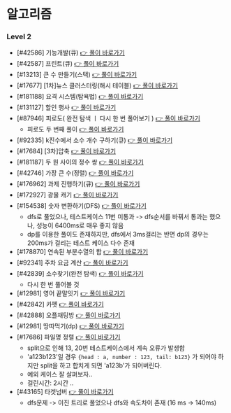 # 알고리즘

### Level 2

-   [#42586] 기능개발(큐) [👉 풀이 바로가기](https://github.com/Jong1co/algorithm/blob/main/programmers/42586/42586.js)
-   [#42587] 프린트(큐) [👉 풀이 바로가기](https://github.com/Jong1co/algorithm/blob/main/programmers/42587/42587.js)
-   [#13213] 큰 수 만들기(스택) [👉 풀이 바로가기](https://github.com/Jong1co/algorithm/blob/main/programmers/13213/13213.js)
-   [#17677] [1차]뉴스 클러스터링(해시 테이블) [👉 풀이 바로가기](https://github.com/Jong1co/algorithm/blob/main/programmers/17677/17677.js)
-   [#181188] 요격 시스템(탐욕법) [👉 풀이 바로가기](https://github.com/Jong1co/algorithm/blob/main/programmers/181188/181188.js)
-   [#131127] 할인 행사 [👉 풀이 바로가기](https://github.com/Jong1co/algorithm/blob/main/programmers/131127/131127.js)
-   [#87946] 피로도( 완전 탐색 ㅣ 다시 한 번 풀어보기 ) [👉 풀이 바로가기](https://github.com/Jong1co/algorithm/blob/main/programmers/87946/87946.js)
    -   피로도 두 번째 풀이 [👉 풀이 바로가기](https://github.com/Jong1co/algorithm/blob/main/programmers/87946/87946-2.js)
-   [#92335] k진수에서 소수 개수 구하기(큐) [👉 풀이 바로가기](https://github.com/Jong1co/algorithm/blob/main/programmers/92335/92335.js)
-   [#17684] [3차]압축 [👉 풀이 바로가기](https://github.com/Jong1co/algorithm/blob/main/programmers/17684/17684.js)
-   [#181187] 두 원 사이의 정수 쌍 [👉 풀이 바로가기](https://github.com/Jong1co/algorithm/blob/main/programmers/181187/181187.js)
-   [#42746] 가장 큰 수(정렬) [👉 풀이 바로가기](https://github.com/Jong1co/algorithm/blob/main/programmers/42746/42746.js)
-   [#176962] 과제 진행하기(큐) [👉 풀이 바로가기](https://github.com/Jong1co/algorithm/blob/main/programmers/176962/176962.js)
-   [#172927] 광물 캐기 [👉 풀이 바로가기](https://github.com/Jong1co/algorithm/blob/main/programmers/172927/172927.js)
-   [#154538] 숫자 변환하기(DFS) [👉 풀이 바로가기](https://github.com/Jong1co/algorithm/blob/main/programmers/154538/154538.js)
    -   dfs로 풀었으나, 테스트케이스 11번 미통과 -> dfs순서를 바꿔서 통과는 했으나, 성능이 6400ms로 매우 좋지 않음
    -   dp를 이용한 풀이도 존재하지만, dfs에서 3ms걸리는 반면 dp의 경우는 200ms가 걸리는 테스트 케이스 다수 존재
-   [#178870] 연속된 부분수열의 합 [👉 풀이 바로가기](https://github.com/Jong1co/algorithm/blob/main/programmers/178870/178870.js)
-   [#92341] 주차 요금 계산 [👉 풀이 바로가기](https://github.com/Jong1co/algorithm/blob/main/programmers/92341/92341.js)
-   [#42839] 소수찾기(완전 탐색) [👉 풀이 바로가기](https://github.com/Jong1co/algorithm/blob/main/programmers/42839/42839.js)
    -   다시 한 번 풀어볼 것
-   [#12981] 영어 끝말잇기 [👉 풀이 바로가기](https://github.com/Jong1co/algorithm/blob/main/programmers/12981/12981.js)
-   [#42842] 카펫 [👉 풀이 바로가기](https://github.com/Jong1co/algorithm/blob/main/programmers/42842/42842.js)
-   [#42888] 오플채팅방 [👉 풀이 바로가기](https://github.com/Jong1co/algorithm/blob/main/programmers/42888/42888.js)
-   [#12981] 땅따먹기(dp) [👉 풀이 바로가기](https://github.com/Jong1co/algorithm/blob/main/programmers/12981/12981.js)
-   [#17686] 파일명 정렬 [👉 풀이 바로가기](https://github.com/Jong1co/algorithm/blob/main/programmers/17686/17686.js)
    -   split으로 인해 13, 20번 테스트케이스에서 계속 오류가 발생함
    -   'a123b123'일 경우 `{head : a, number : 123, tail: b123}` 가 되어야 하지만 split을 하고 합치게 되면 'a123b'가 되어버린다.
    -   예외 케이스 잘 살펴보자..
    -   걸린시간: 2시간 ..
-   [#43165] 타겟넘버 [👉 풀이 바로가기](https://github.com/Jong1co/algorithm/blob/main/programmers/43165/43165.js)
    -   dfs문제 -> 이진 트리로 풀었으나 dfs와 속도차이 존재 (16 ms -> 140ms)
